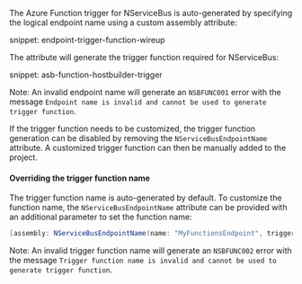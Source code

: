 The Azure Function trigger for NServiceBus is auto-generated by specifying the logical endpoint name using a custom assembly attribute:

snippet: endpoint-trigger-function-wireup

The attribute will generate the trigger function required for NServiceBus:

snippet: asb-function-hostbuilder-trigger

Note: An invalid endpoint name will generate an `NSBFUNC001` error with the message `Endpoint name is invalid and cannot be used to generate trigger function`.

If the trigger function needs to be customized, the trigger function generation can be disabled by removing the `NServiceBusEndpointName` attribute. A customized trigger function can then be manually added to the project.

#### Overriding the trigger function name

The trigger function name is auto-generated by default. To customize the function name, the `NServiceBusEndpointName` attribute can be provided with an additional parameter to set the function name:

```csharp
[assembly: NServiceBusEndpointName(name: "MyFunctionsEndpoint", triggerFunctionName: "MyTriggerFunction")]
```

Note: An invalid trigger function name will generate an `NSBFUNC002` error with the message `Trigger function name is invalid and cannot be used to generate trigger function`.
